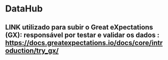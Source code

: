 # DataHub

## LINK utilizado para subir o Great eXpectations (GX): responsável por testar e validar os dados : https://docs.greatexpectations.io/docs/core/introduction/try_gx/
